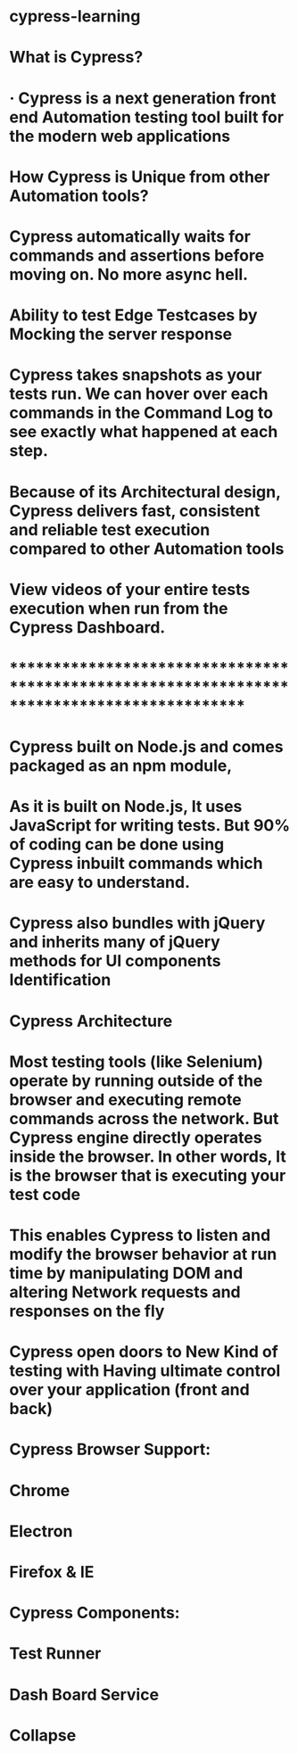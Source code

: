 # cypress-learning
# What is Cypress?
# · Cypress is a next generation front end Automation testing tool built for the modern web applications
# How Cypress is Unique from other Automation tools?
# Cypress automatically waits for commands and assertions before moving on. No more async hell.
# Ability to test Edge Testcases by Mocking the server response
# Cypress takes snapshots as your tests run. We can hover over each commands in the Command Log to see exactly what happened at each step.
# Because of its Architectural design, Cypress delivers fast, consistent and reliable test execution compared to other Automation tools
# View videos of your entire tests execution when run from the Cypress Dashboard.
# *******************************************************************************************
# Cypress built on Node.js and comes packaged as an npm module,
# As it is built on Node.js, It uses JavaScript for writing tests. But 90% of coding can be done using Cypress inbuilt commands which are easy to understand.
# Cypress also bundles with jQuery and inherits many of jQuery methods for UI components Identification
# Cypress Architecture
# Most testing tools (like Selenium) operate by running outside of the browser and executing remote commands across the network. But Cypress engine directly operates inside the browser. In other words, It is the browser that is executing your test code
# This enables Cypress to listen and modify the browser behavior at run time by manipulating DOM and altering Network requests and responses on the fly
# Cypress open doors to New Kind of testing with Having ultimate control over your application (front and back)
# Cypress Browser Support:
# Chrome
# Electron
# Firefox & IE
# Cypress Components:
# Test Runner
# Dash Board Service
# Collapse

